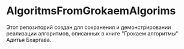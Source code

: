 # AlgoritmsFromGrokaemAlgorims
Этот репозиторий создан для сохранения и демонстрировании реализации алгоритмов, описанных в книге "Грокаем алгоритмы" Адитья Бхаргава.
